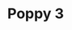 ---
title: 'Poppy 3'
description: ''
credit: 'Place Holder'
style: ''
project: 'Poppy'
type: 'photo'
pathToImage: '/gallery/poppy/poppy-3.jpg'
alt: 'Poppy 3'
width: 2160
height: 1427
...